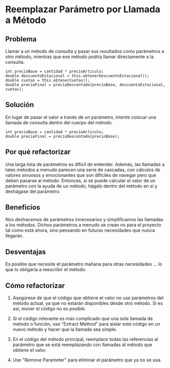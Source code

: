 # Reemplazar Parámetro por Llamada a Método

## Problema

Llamar a un método de consulta y pasar sus resultados como parámetros a otro método, mientras que ese método podría 
llamar directamente a la consulta.

```
int precioBase = cantidad * precioArticulo;
double descuentoEstacional = this.obtenerDescuentoEstacional();
double cuotas = this.obtenerCuotas();
double precioFinal = precioDescontado(precioBase, descuentoEstacional, cuotas);
```

## Solución

En lugar de pasar el valor a través de un parámetro, intente colocar una llamada de consulta dentro del cuerpo del método.

```
int precioBase = cantidad * precioArticulo;
double precioFinal = precioDescontado(precioBase);
```

## Por qué refactorizar

Una larga lista de parámetros es difícil de entender. Además, las llamadas a tales métodos a menudo parecen una serie de 
cascadas, con cálculos de valores sinuosos y emocionantes que son difíciles de navegar pero que deben pasarse al método. 
Entonces, si se puede calcular el valor de un parámetro con la ayuda de un método, hágalo dentro del método en sí y 
deshágase del parámetro.

## Beneficios

Nos deshacemos de parámetros innecesarios y simplificamos las llamadas a los métodos. Dichos parámetros a menudo se 
crean no para el proyecto tal como está ahora, sino pensando en futuras necesidades que nunca llegarán.

## Desventajas

Es posible que necesite el parámetro mañana para otras necesidades ... lo que lo obligaría a reescribir el método.

## Cómo refactorizar

1. Asegúrese de que el código que obtiene el valor no use parámetros del método actual, ya que no estarán disponibles 
desde otro método. Si es así, mover el código no es posible.

2. Si el código relevante es más complicado que una sola llamada de método o función, use "Extract Method" para aislar 
este código en un nuevo método y hacer que la llamada sea simple.

3. En el código del método principal, reemplace todas las referencias al parámetro que se está reemplazando con llamadas 
al método que obtiene el valor.

4. Use "Remove Parameter" para eliminar el parámetro que ya no se usa.
